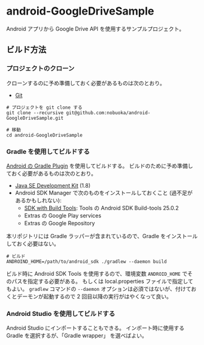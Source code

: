 android-GoogleDriveSample
===================================

Android アプリから Google Drive API を使用するサンプルプロジェクト。

## ビルド方法

### プロジェクトのクローン

クローンするのに予め準備しておく必要があるものは次のとおり。
* [Git](http://git-scm.com/)

```
# プロジェクトを git clone する
git clone --recursive git@github.com:nobuoka/android-GoogleDriveSample.git

# 移動
cd android-GoogleDriveSample
```

### Gradle を使用してビルドする

[Android の Gradle Plugin](http://tools.android.com/tech-docs/new-build-system) を使用してビルドする。
ビルドのために予め準備しておく必要があるものは次のとおり。
* [Java SE Development Kit](http://www.oracle.com/technetwork/java/javase/downloads/index.html) (1.8)
* Android SDK Manager で次のものをインストールしておくこと (過不足があるかもしれない):
  * [SDK with Build Tools](http://developer.android.com/sdk/index.html): Tools の Android SDK Build-tools 25.0.2
  * Extras の Google Play services
  * Extras の Google Repository

本リポジトリには Gradle ラッパーが含まれているので、Gradle をインストールしておく必要はない。

```
# ビルド
ANDROIND_HOME=/path/to/android_sdk ./gradlew --daemon build
```

ビルド時に Android SDK Tools を使用するので、環境変数 `ANDROID_HOME` でそのパスを指定する必要がある。
もしくは local.properties ファイルで指定してもよい。
`gradlew` コマンドの `--daemon` オプションは必須ではないが、付けておくとデーモンが起動するので 2 回目以降の実行がはやくなって良い。

### Android Studio を使用してビルドする

Android Studio にインポートすることもできる。
インポート時に使用する Gradle を選択するが、「Gradle wrapper」 を選べばよい。
